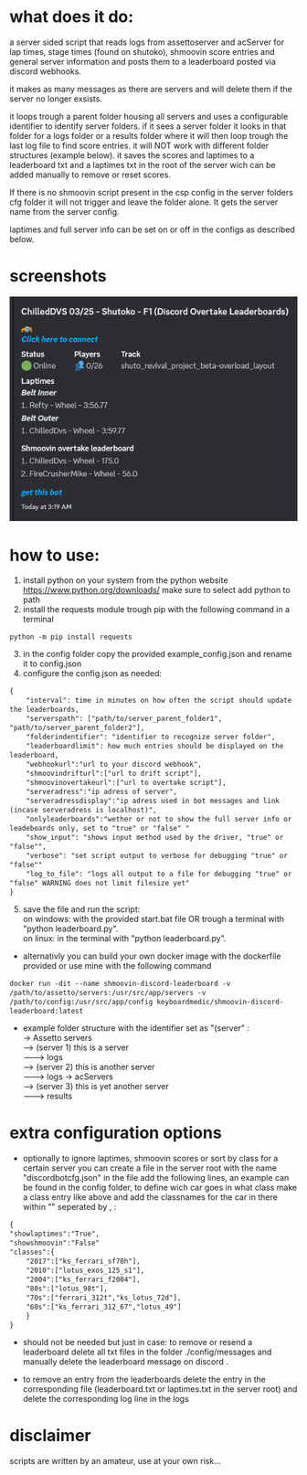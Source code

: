 # what does it do:
a server sided script that reads logs from assettoserver and acServer for lap times, stage times (found on shutoko), shmoovin score entries and general server information and posts them to a leaderboard posted via discord webhooks.

it makes as many messages as there are servers and will delete them if the server no longer exsists.

it loops trough a parent folder housing all servers and uses a configurable identifier to identify server folders. if it sees a server folder it looks in that folder for a logs folder or a results folder where it will then loop trough the last log file to find score entries. it will NOT work with different folder structures (example below). it saves the scores and laptimes to a leaderboard txt and a laptimes txt in the root of the server wich can be added manually to remove or reset scores.

If there is no shmoovin script present in the csp config in the server folders cfg folder it will not trigger and leave the folder alone.
It gets the server name from the server config.

laptimes and full server info can be set on or off in the configs as described below.

# screenshots

![alt text](screenshot6.png)

# how to use:
1. install python on your system from the python website https://www.python.org/downloads/ make sure to select add python to path
2. install the requests module trough pip with the following command in a terminal
```
python -m pip install requests
```
3. in the config folder copy the provided example_config.json and rename it to config.json
4. configure the config.json as needed:
```
{
    "interval": time in minutes on how often the script should update the leaderboards,
    "serverspath": ["path/to/server_parent_folder1", "path/to/server_parent_folder2"],
    "folderindentifier": "identifier to recognize server folder",
    "leaderboardlimit": how much entries should be displayed on the leaderboard,
    "webhookurl":"url to your discord webhook",
    "shmoovindrifturl":["url to drift script"],
    "shmoovinovertakeurl":["url to overtake script"],
    "serveradress":"ip adress of server",
    "serveradressdisplay":"ip adress used in bot messages and link (incase serveradress is localhost)",
    "onlyleaderboards":"wether or not to show the full server info or leadeboards only, set to "true" or "false" "
    "show_input": "shows input method used by the driver, "true" or "false"",
    "verbose": "set script output to verbose for debugging "true" or "false""
    "log_to_file": "logs all output to a file for debugging "true" or "false" WARNING does not limit filesize yet"
}
```
5. save the file and run the script:   
on windows: with the provided start.bat file OR trough a terminal with "python leaderboard.py".   
on linux: in the terminal with "python leaderboard.py".   

* alternativly you can build your own docker image with the dockerfile provided or use mine with the following command
```
docker run -dit --name shmoovin-discord-leaderboard -v /path/to/assetto/servers:/usr/src/app/servers -v /path/to/config:/usr/src/app/config keyboardmedic/shmoovin-discord-leaderboard:latest
```
* example folder structure with the identifier set as "(server" :  
-> Assetto servers  
--> (server 1) this is a server  
---> logs  
--> (server 2) this is another server  
---> logs
-> acServers   
--> (server 3) this is yet another server  
---> results  

# extra configuration options

* optionally to ignore laptimes, shmoovin scores or sort by class for a certain server you can create a file in the server root with the name "discordbotcfg.json"
in the file add the following lines, an example can be found in the config folder, to define wich car goes in what class make a class entry like above and add the classnames for the car in there within "" seperated by , :
```
{
"showlaptimes":"True",
"showshmoovin":"False"
"classes":{
    "2017":["ks_ferrari_sf70h"],
    "2010":["lotus_exos_125_s1"],
    "2004":["ks_ferrari_f2004"],
    "80s":["lotus_98t"],
    "70s":["ferrari_312t","ks_lotus_72d"],
    "60s":["ks_ferrari_312_67","lotus_49"]
    }
}
```

* should not be needed but just in case: to remove or resend a leaderboard delete all txt files in the folder ./config/messages and manually delete the leaderboard message on discord .

* to remove an entry from the leaderboards delete the entry in the corresponding file (leaderboard.txt or laptimes.txt in the server root) and delete the corresponding log line in the logs

# disclaimer
scripts are written by an amateur, use at your own risk...
